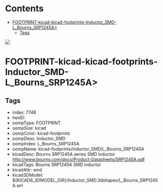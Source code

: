 



Contents
========

* [FOOTPRINT-kicad-kicad-footprints-Inductor_SMD-L_Bourns_SRP1245A>](#footprint-kicad-kicad-footprints-inductor_smd-l_bourns_srp1245a)
	* [Tags](#tags)
  
![][im]
# FOOTPRINT-kicad-kicad-footprints-Inductor_SMD-L_Bourns_SRP1245A>

## Tags

- index: 7748
- hexID: 
- oompType: FOOTPRINT
- oompSize: kicad
- oompColor: kicad-footprints
- oompDesc: Inductor_SMD
- oompIndex: L_Bourns_SRP1245A
- oompName: kicad-footprints/Inductor_SMD/L_Bourns_SRP1245A
- kicadDesc: Bourns SRP1245A series SMD inductor http://www.bourns.com/docs/Product-Datasheets/SRP1245A.pdf
- kicadTags: Bourns SRP1245A SMD inductor
- kicadAttr: smd
- kicad3DModel: ${KICAD6_3DMODEL_DIR}/Inductor_SMD.3dshapes/L_Bourns_SRP1245A.wrl



[im]: image.png
